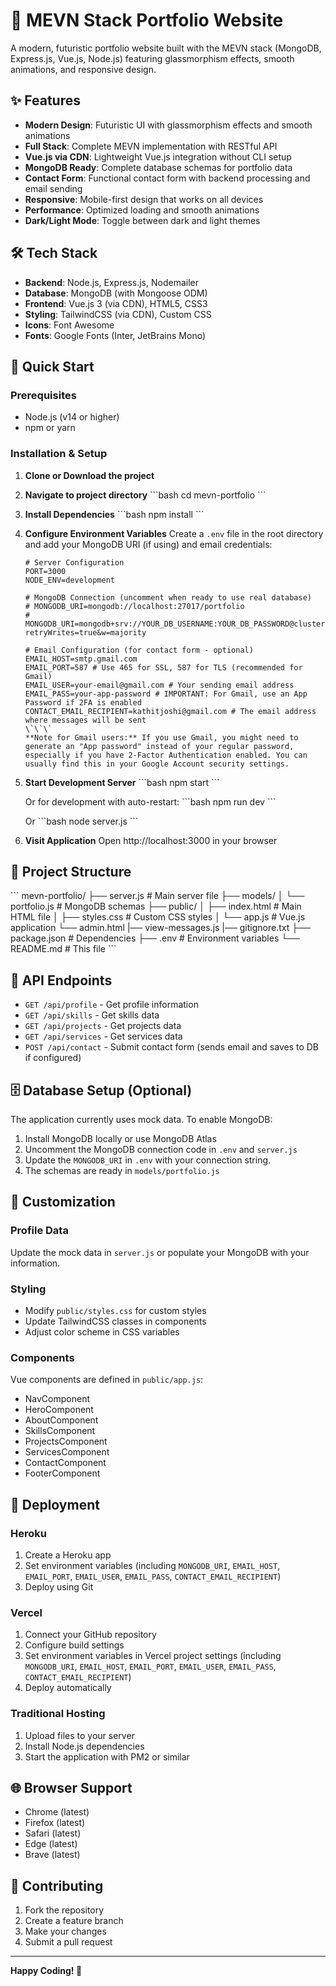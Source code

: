 # 🚀 MEVN Stack Portfolio Website

A modern, futuristic portfolio website built with the MEVN stack (MongoDB, Express.js, Vue.js, Node.js) featuring glassmorphism effects, smooth animations, and responsive design.

## ✨ Features

- **Modern Design**: Futuristic UI with glassmorphism effects and smooth animations
- **Full Stack**: Complete MEVN implementation with RESTful API
- **Vue.js via CDN**: Lightweight Vue.js integration without CLI setup
- **MongoDB Ready**: Complete database schemas for portfolio data
- **Contact Form**: Functional contact form with backend processing and email sending
- **Responsive**: Mobile-first design that works on all devices
- **Performance**: Optimized loading and smooth animations
- **Dark/Light Mode**: Toggle between dark and light themes

## 🛠️ Tech Stack

- **Backend**: Node.js, Express.js, Nodemailer
- **Database**: MongoDB (with Mongoose ODM)
- **Frontend**: Vue.js 3 (via CDN), HTML5, CSS3
- **Styling**: TailwindCSS (via CDN), Custom CSS
- **Icons**: Font Awesome
- **Fonts**: Google Fonts (Inter, JetBrains Mono)

## 🚀 Quick Start

### Prerequisites
- Node.js (v14 or higher)
- npm or yarn

### Installation & Setup

1. **Clone or Download the project**
2. **Navigate to project directory**
   \`\`\`bash
   cd mevn-portfolio
   \`\`\`

3. **Install Dependencies**
   \`\`\`bash
   npm install
   \`\`\`

4. **Configure Environment Variables**
   Create a `.env` file in the root directory and add your MongoDB URI (if using) and email credentials:
   ```dotenv
   # Server Configuration
   PORT=3000
   NODE_ENV=development

   # MongoDB Connection (uncomment when ready to use real database)
   # MONGODB_URI=mongodb://localhost:27017/portfolio
   # MONGODB_URI=mongodb+srv://YOUR_DB_USERNAME:YOUR_DB_PASSWORD@cluster0.xxxx.mongodb.net/portfolio?retryWrites=true&w=majority

   # Email Configuration (for contact form - optional)
   EMAIL_HOST=smtp.gmail.com
   EMAIL_PORT=587 # Use 465 for SSL, 587 for TLS (recommended for Gmail)
   EMAIL_USER=your-email@gmail.com # Your sending email address
   EMAIL_PASS=your-app-password # IMPORTANT: For Gmail, use an App Password if 2FA is enabled
   CONTACT_EMAIL_RECIPIENT=kathitjoshi@gmail.com # The email address where messages will be sent
   \`\`\`
   **Note for Gmail users:** If you use Gmail, you might need to generate an "App password" instead of your regular password, especially if you have 2-Factor Authentication enabled. You can usually find this in your Google Account security settings.

5. **Start Development Server**
   \`\`\`bash
   npm start
   \`\`\`
   
   Or for development with auto-restart:
   \`\`\`bash
   npm run dev
   \`\`\`

    Or 
   \`\`\`bash
   node server.js
   \`\`\`

6. **Visit Application**
   Open http://localhost:3000 in your browser

## 📁 Project Structure

\`\`\`
mevn-portfolio/
├── server.js              # Main server file
├── models/
│   └── portfolio.js        # MongoDB schemas
├── public/
│   ├── index.html         # Main HTML file
│   ├── styles.css         # Custom CSS styles
│   └── app.js             # Vue.js application
    └── admin.html
|── view-messages.js
|── gitignore.txt
├── package.json           # Dependencies
├── .env                   # Environment variables
└── README.md             # This file
\`\`\`

## 🔌 API Endpoints

- `GET /api/profile` - Get profile information
- `GET /api/skills` - Get skills data
- `GET /api/projects` - Get projects data
- `GET /api/services` - Get services data
- `POST /api/contact` - Submit contact form (sends email and saves to DB if configured)

## 🗄️ Database Setup (Optional)

The application currently uses mock data. To enable MongoDB:

1. Install MongoDB locally or use MongoDB Atlas
2. Uncomment the MongoDB connection code in `.env` and `server.js`
3. Update the `MONGODB_URI` in `.env` with your connection string.
4. The schemas are ready in `models/portfolio.js`

## 🎨 Customization

### Profile Data
Update the mock data in `server.js` or populate your MongoDB with your information.

### Styling
- Modify `public/styles.css` for custom styles
- Update TailwindCSS classes in components
- Adjust color scheme in CSS variables

### Components
Vue components are defined in `public/app.js`:
- NavComponent
- HeroComponent
- AboutComponent
- SkillsComponent
- ProjectsComponent
- ServicesComponent
- ContactComponent
- FooterComponent

## 🚀 Deployment

### Heroku
1. Create a Heroku app
2. Set environment variables (including `MONGODB_URI`, `EMAIL_HOST`, `EMAIL_PORT`, `EMAIL_USER`, `EMAIL_PASS`, `CONTACT_EMAIL_RECIPIENT`)
3. Deploy using Git

### Vercel
1. Connect your GitHub repository
2. Configure build settings
3. Set environment variables in Vercel project settings (including `MONGODB_URI`, `EMAIL_HOST`, `EMAIL_PORT`, `EMAIL_USER`, `EMAIL_PASS`, `CONTACT_EMAIL_RECIPIENT`)
4. Deploy automatically

### Traditional Hosting
1. Upload files to your server
2. Install Node.js dependencies
3. Start the application with PM2 or similar

## 🌐 Browser Support

- Chrome (latest)
- Firefox (latest)
- Safari (latest)
- Edge (latest)
- Brave (latest)



## 🤝 Contributing

1. Fork the repository
2. Create a feature branch
3. Make your changes
4. Submit a pull request

---

**Happy Coding! 🎉**
